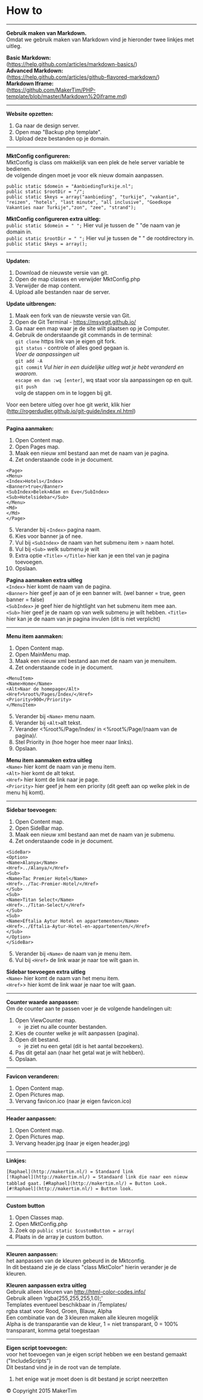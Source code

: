 # How to
---
**Gebruik maken van Markdown.**  
Omdat we gebruik maken van Markdown vind je hieronder twee linkjes met uitleg.
  
**Basic Markdown:**   
(https://help.github.com/articles/markdown-basics/)  
**Advanced Markdown:**   
(https://help.github.com/articles/github-flavored-markdown/)  
**Markdown Iframe:**   
(https://github.com/MakerTim/PHP-template/blob/master/Markdown%20iframe.md)  

---
**Website opzetten:**  
1. Ga naar de design server.  
2. Open map "Backup php template".  
3. Upload deze bestanden op je domain.  

---
**MktConfig configureren:**  
MktConfig is class om makkelijk van een plek de hele server variable te bedienen.  
de volgende dingen moet je voor elk nieuw domain aanpassen.

>
`public static $domein = "AanbiedingTurkije.nl"; `   
`public static $rootDir = "/";`    
`public static $keys = array("aanbieding", "turkije", "vakantie", "reizen", "hotels", "last minute", "all inclusive", "Goedkope Vakanties naar Turkije","zon", "zee", "strand");`  

**MktConfig configureren extra uitleg:**   
`public static $domein = " ";`  Hier vul je tussen de " "de naam van je domain in.  
`public static $rootDir = " ";` Hier vul je tussen de " " de rootdirectory in.  
`public static $keys = array();`  

---
**Updaten:**  
1. Download de nieuwste versie van git.    
2. Open de map classes en verwijder MktConfig.php  
3. Verwijder de map content.  
4. Upload alle bestanden naar de server.

**Update uitbrengen:**  
1. Maak een fork van de nieuwste versie van Git.   
2. Open de Git Terminal - https://msysgit.github.io/  
3. Ga naar een map waar je de site wilt plaatsen op je Computer.  
4. Gebruik de onderstaande git commands in de terminal:   
`git clone` https link van je eigen git fork.  
`git status`  - controle of alles goed gegaan is.  
*Voer de aanpassingen uit*  
`git add -A`  
`git commit` *Vul hier in een duidelijke uitleg wat je hebt veranderd en waarom*.  
`escape en dan :wq [enter]`, wq staat voor sla aanpassingen op en quit.   
`git push`  
volg de stappen om in te loggen bij git. 

Voor een betere uitleg over hoe git werkt, klik hier (http://rogerdudler.github.io/git-guide/index.nl.html)

---
**Pagina aanmaken:**  
1. Open Content map.  
2. Open Pages map.  
3. Maak een nieuw xml bestand aan met de naam van je pagina.  
4. Zet onderstaande code in je document.
>
`<Page>`  
`<Menu>`  
`<Index>Hotels</Index>`  
`<Banner>true</Banner>`  
`<SubIndex>Belek>Adam en Eve</SubIndex>`  
`<Sub>Hotelsidebar</Sub>`  
`</Menu>`  
`<Md>`  
`</Md>`  
`</Page>`
> 
 
5. Verander bij `<Index>` pagina naam.   
6. Kies voor banner ja of nee.   
7. Vul bij `<SubIndex>` de naam van het submenu item > naam hotel.
8. Vul bij `<Sub>` welk submenu je wilt  
9. Extra optie `<Title>` `</Title>` hier kan je een titel van je pagina toevoegen.  
10. Opslaan.  

**Pagina aanmaken extra uitleg**   
`<Index>` hier komt de naam van de pagina.  
`<Banner>` hier geef je aan of je een banner wilt. (wel banner = true, geen banner = false)  
`<SubIndex>` je geef hier de hightlight van het submenu item mee aan.  
`<Sub>`   hier geef je de naam op van welk submenu je wilt hebben.
`<Title>` hier kan je de naam van je pagina invulen (dit is niet verplicht)

---
**Menu item aanmaken:**  
1. Open Content map.  
2. Open MainMenu map.  
3. Maak een nieuw xml bestand aan met de naam van je menuitem.  
4. Zet onderstaande code in je document.
>
`<MenuItem>`  
`<Name>Home</Name>`  
`<Alt>Naar de homepage</Alt>`  
`<Href>%root%/Pages/Index/</Href>`  
`<Priority>900</Priority>`  
`</MenuItem>`
> 

5. Verander bij `<Name>` menu naam.  
6. Verander bij `<Alt>`alt tekst.   
7. Verander <%root%/Page/Index/ in <%root%/Page/(naam van de pagina)/.  
8. Stel Priority in (hoe hoger hoe meer naar links).  
9. Opslaan.

**Menu item aanmaken extra uitleg**   
`<Name>`  hier komt de naam van je menu item.  
`<Alt>`  hier komt de alt tekst.  
`<Href>`  hier komt de link naar je page.  
`<Priority>` hier geef je hem een priority (dit geeft aan op welke plek in de menu hij komt).

---
**Sidebar toevoegen:**    
1. Open Content map.  
2. Open SideBar map.  
3. Maak een nieuw xml bestand aan met de naam van je submenu.  
4. Zet onderstaande code in je document.  
>
`<SideBar>`  
`<Option>`  
`<Name>Alanya</Name>`  
`<Href>../Alanya/</Href>`  
`<Sub>`  
`<Name>Tac Premier Hotel</Name>`  
`<Href>../Tac-Premier-Hotel/</Href>`  
`</Sub>`  
`<Sub>`  
`<Name>Titan Select</Name>`  
`<Href>../Titan-Select/</Href>`  
`</Sub>`  
`<Sub>`  
`<Name>Eftalia Aytur Hotel en appartementen</Name>`  
`<Href>../Eftalia-Aytur-Hotel-en-appartementen/</Href>`  
`</Sub>`  
`</Option>`  
`</SideBar>`
> 
 
5. Verander bij `<Name>` de naam van je menu item.  
6. Vul bij `<Href>` de link waar je naar toe wilt gaan in.  

**Sidebar toevoegen extra uitleg**  
`<Name>` hier komt de naam van het menu item.  
`<Href>`> hier komt de link waar je naar toe wilt gaan.  

---
**Counter waarde aanpassen:**  
Om de counter aan te passen voer je de volgende handelingen uit:  
1. Open ViewCounter map.  
	* je ziet nu alle counter bestanden.  
2. Kies de counter welke je wilt aanpassen (pagina).  
3. Open dit bestand.  
	* je ziet nu een getal (dit is het aantal bezoekers).   
4. Pas dit getal aan (naar het getal wat je wilt hebben).  
5. Opslaan.

---
**Favicon veranderen:**    
1. Open Content map.  
2. Open Pictures map.  
3. Vervang favicon.ico (naar je eigen favicon.ico)

---
**Header aanpassen:**    
1. Open Content map.  
2. Open Pictures map.  
3. Vervang header.jpg (naar je eigen header.jpg)

---
**Linkjes:**    
>
`[Raphael](http://makertim.nl/) = Standaard link`  
`[!Raphael](http://makertim.nl/) = Standaard link die naar een nieuw tabblad gaat.`
`[#Raphael](http://makertim.nl/) = Button Look.`  
`[#!Raphael](http://makertim.nl/) = Button look.`

---
**Custom button**  
1. Open Classes map.  
2. Open MktConfig.php  
3. Zoek op `public static $customButton = array(`  
4. Plaats in de array je custom button. 

---
**Kleuren aanpassen:**  
het aanpassen van de kleuren gebeurd in de Mktconfig.  
In dit bestaand zie je de class "class MktColor" hierin verander je de kleuren.

**Kleuren aanpassen extra uitleg**  
Gebruik alleen kleuren van http://html-color-codes.info/  
Gebruik alleen 'rgba(255,255,255,1.0);'  
Templates eventueel beschikbaar in /Templates/  
rgba staat voor Rood, Groen, Blauw, Alpha  
Een combinatie van de 3 kleuren maken alle kleuren mogelijk  
Alpha is de transparantie van de kleur, 1 = niet transparant, 0 = 100% transparant, komma getal toegestaan

---
**Eigen script toevoegen:**  
voor het toevoegen van je eigen script hebben we een bestand gemaakt ("IncludeScripts")  
Dit bestand vind je in de root van de template.  
1. het enige wat je moet doen is dit bestand je script neerzetten

© Copyright 2015 MakerTim
